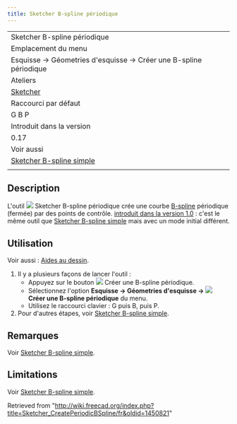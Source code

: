 ```yaml
---
title: Sketcher B-spline périodique
---
```

|  |
| --- |
| Sketcher B-spline périodique |
| Emplacement du menu |
| Esquisse → Géometries d'esquisse → Créer une B-spline périodique |
| Ateliers |
| [Sketcher](/Sketcher_Workbench/fr "Sketcher Workbench/fr") |
| Raccourci par défaut |
| G B P |
| Introduit dans la version |
| 0.17 |
| Voir aussi |
| [Sketcher B-spline simple](/Sketcher_CreateBSpline/fr "Sketcher CreateBSpline/fr") |
|  |

## Description

L'outil ![](/images/Sketcher_CreatePeriodicBSpline.svg) Sketcher B-spline périodique crée une courbe [B-spline](/B-Splines/fr "B-Splines/fr") périodique (fermée) par des points de contrôle. [introduit dans la version 1.0](/Release_notes_1.0/fr "Release notes 1.0/fr") : c'est le même outil que [Sketcher B-spline simple](/Sketcher_CreateBSpline/fr "Sketcher CreateBSpline/fr") mais avec un mode initial différent.

## Utilisation

Voir aussi : [Aides au dessin](/Sketcher_Workbench/fr#Aides_au_dessin "Sketcher Workbench/fr").

1. Il y a plusieurs façons de lancer l'outil :
   * Appuyez sur le bouton ![](/images/Sketcher_CreatePeriodicBSpline.svg) Créer une B-spline périodique.
   * Sélectionnez l'option **Esquisse → Géometries d'esquisse → ![](/images/Sketcher_CreatePeriodicBSpline.svg) Créer une B-spline périodique** du menu.
   * Utilisez le raccourci clavier : G puis B, puis P.
2. Pour d'autres étapes, voir [Sketcher B-spline simple](/Sketcher_CreateBSpline/fr#Utilisation "Sketcher CreateBSpline/fr").

## Remarques

Voir [Sketcher B-spline simple](/Sketcher_CreateBSpline/fr#Remarques "Sketcher CreateBSpline/fr").

## Limitations

Voir [Sketcher B-spline simple](#Limitations).

Retrieved from "<http://wiki.freecad.org/index.php?title=Sketcher_CreatePeriodicBSpline/fr&oldid=1450821>"